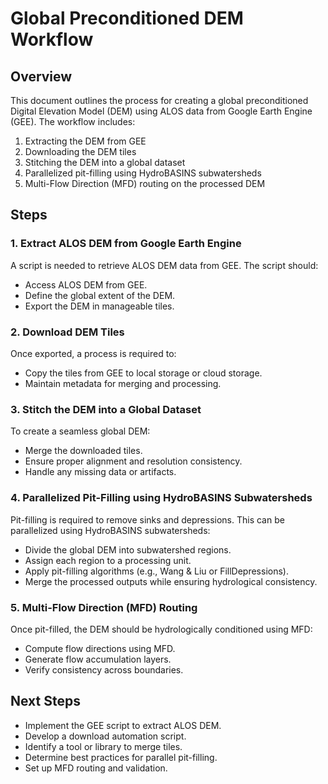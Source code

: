 # Global Preconditioned DEM Workflow

## Overview
This document outlines the process for creating a global preconditioned Digital Elevation Model (DEM) using ALOS data from Google Earth Engine (GEE). The workflow includes:
1. Extracting the DEM from GEE
2. Downloading the DEM tiles
3. Stitching the DEM into a global dataset
4. Parallelized pit-filling using HydroBASINS subwatersheds
5. Multi-Flow Direction (MFD) routing on the processed DEM

## Steps

### 1. Extract ALOS DEM from Google Earth Engine
A script is needed to retrieve ALOS DEM data from GEE. The script should:
- Access ALOS DEM from GEE.
- Define the global extent of the DEM.
- Export the DEM in manageable tiles.

### 2. Download DEM Tiles
Once exported, a process is required to:
- Copy the tiles from GEE to local storage or cloud storage.
- Maintain metadata for merging and processing.

### 3. Stitch the DEM into a Global Dataset
To create a seamless global DEM:
- Merge the downloaded tiles.
- Ensure proper alignment and resolution consistency.
- Handle any missing data or artifacts.

### 4. Parallelized Pit-Filling using HydroBASINS Subwatersheds
Pit-filling is required to remove sinks and depressions. This can be parallelized using HydroBASINS subwatersheds:
- Divide the global DEM into subwatershed regions.
- Assign each region to a processing unit.
- Apply pit-filling algorithms (e.g., Wang & Liu or FillDepressions).
- Merge the processed outputs while ensuring hydrological consistency.

### 5. Multi-Flow Direction (MFD) Routing
Once pit-filled, the DEM should be hydrologically conditioned using MFD:
- Compute flow directions using MFD.
- Generate flow accumulation layers.
- Verify consistency across boundaries.

## Next Steps
- Implement the GEE script to extract ALOS DEM.
- Develop a download automation script.
- Identify a tool or library to merge tiles.
- Determine best practices for parallel pit-filling.
- Set up MFD routing and validation.
